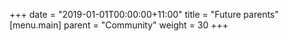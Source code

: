 +++
date = "2019-01-01T00:00:00+11:00"
title = "Future parents"
[menu.main]
  parent = "Community"
  weight = 30
+++
